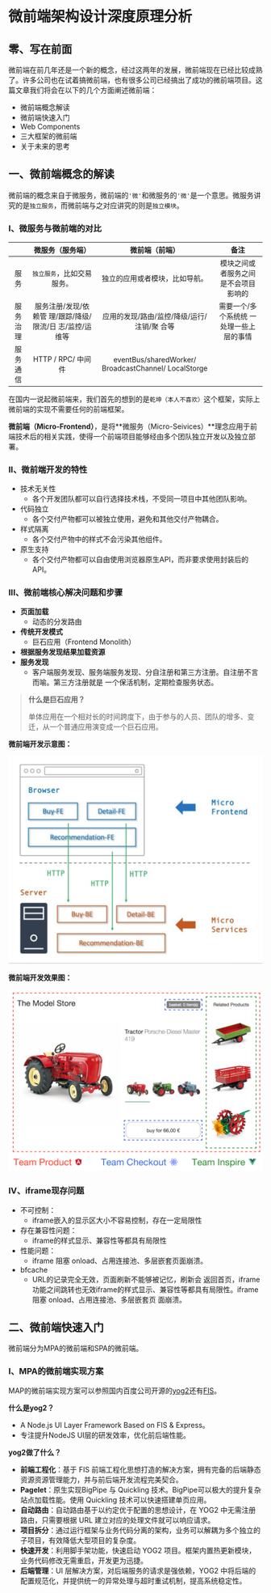 # 微前端架构设计深度原理分析

## 零、写在前面

微前端在前几年还是一个新的概念，经过这两年的发展，微前端现在已经比较成熟了。许多公司也在试着搞微前端，也有很多公司已经搞出了成功的微前端项目。这篇文章我们将会在以下的几个方面阐述微前端：

+ 微前端概念解读
+ 微前端快速入门
+ Web Components
+ 三大框架的微前端
+ 关于未来的思考



## 一、微前端概念的解读

微前端的概念来自于微服务，微前端的`'微'`和微服务的`'微'`是一个意思。微服务讲究的是`独立服务`，而微前端与之对应讲究的则是`独立模块`。

### I、微服务与微前端的对比

|          |                     微服务（服务端）                     |                    微前端（前端）                    |                   备注                   |
| :------: | :------------------------------------------------------: | :--------------------------------------------------: | :--------------------------------------: |
|   服务   |                `独立服务`，比如交易服务。                |            独立的应用或者模块，比如导航。            |   模块之间或者服务之间是不会项目影响的   |
| 服务治理 | 服务注册/发现/依赖管 理/跟踪/降级/限流/日 志/监控/运维等 |     应用的发现/路由/监控/降级/运行/注销/聚 合等      | 需要一个/多个系统统 一处理一些上层的事情 |
| 服务通信 |                    HTTP / RPC/ 中间件                    | eventBus/sharedWorker/ BroadcastChannel/ LocalStorge |                                          |

在国内一说起微前端来，我们首先的想到的是`乾坤（本人不喜欢）`这个框架，实际上微前端的实现不需要任何的前端框架。

**微前端（Micro-Frontend）**，是将**微服务（Micro-Seivices）**理念应用于前端技术后的相关实践，使得一个前端项目能够经由多个团队独立开发以及独立部署。

### II、微前端开发的特性

+ 技术无关性
  + 各个开发团队都可以自行选择技术栈，不受同一项目中其他团队影响。
+ 代码独立
  + 各个交付产物都可以被独立使用，避免和其他交付产物耦合。
+ 样式隔离
  + 各个交付产物中的样式不会污染其他组件。
+ 原生支持
  + 各个交付产物都可以自由使用浏览器原生API，而非要求使用封装后的 API。

### III、微前端核心解决问题和步骤

+ **页面加载**
  + 动态的分发路由
+ **传统开发模式**
  + 巨石应用（Frontend Monolith）
+ **根据服务发现结果加载资源**
+ **服务发现**
  + 客户端服务发现、服务端服务发现、分自注册和第三方注册。自注册不言而喻。第三方注册就是 一个保活机制，定期检查服务状态。

> **什么是巨石应用？**
>
> 单体应用在一个相对长的时间跨度下，由于参与的人员、团队的增多、变迁，从一个普通应用演变成一个巨石应用。

**微前端开发示意图：**

<img src="../assets/images/chapter14/29.png" alt="node-app.png" style="zoom:50%;" />

**微前端开发效果图：**

<img src="../assets/images/chapter14/30.png" alt="node-app.png" style="zoom:50%;" />

### IV、iframe现存问题

+ 不可控制：
  + iframe嵌入的显示区大小不容易控制，存在一定局限性
+ 存在兼容性问题：
  + iframe的样式显示、兼容性等都具有局限性
+ 性能问题：
  + iframe 阻塞 onload、占用连接池、多层嵌套⻚面崩溃。
+ bfcache
  + URL的记录完全无效，⻚面刷新不能够被记忆，刷新会 返回首⻚，iframe功能之间跳转也无效iframe的样式显示、兼容性等都具有局限性。iframe 阻塞 onload、占用连接池、多层嵌套⻚ 面崩溃。



## 二、微前端快速入门

微前端分为MPA的微前端和SPA的微前端。

### I、MPA的微前端实现方案

MAP的微前端实现方案可以参照国内百度公司开源的[yog2](http://fex.baidu.com/yog2/)还有[FIS](http://fis.baidu.com/)。

**什么是yog2？**

+ A Node.js UI Layer Framework Based on FIS & Express。
+ 专注提升NodeJS UI层的研发效率，优化前后端性能。

**yog2做了什么？**

+ **前端工程化**：基于 FIS 前端工程化思想打造的解决方案，拥有完备的后端静态资源资源管理能力，并与前后端开发流程完美契合。
+ **Pagelet**：原生实现BigPipe 与 Quickling 技术。BigPipe可以极大的提升复杂站点加载性能。使用 Quickling 技术可以快速搭建单页应用。
+ **自动路由**：自动路由基于以约定优于配置的思想设计，在 YOG2 中无需注册路由，只需要根据 URL 建立对应的处理文件就可以响应请求。
+ **项目拆分**：通过运行框架与业务代码分离的架构，业务可以解耦为多个独立的子项目，有效降低大型项目的复杂度。
+ **快速开发**：利用脚手架功能，快速启动 YOG2 项目。框架内置热更新模块，业务代码修改无需重启，开发更为迅捷。
+ **后端管理**：UI 层解决方案，对后端服务的请求是强依赖，YOG2 中将后端的配置规范化，并提供统一的异常处理与超时重试机制，提高系统稳定性。

